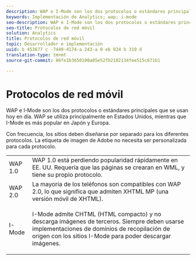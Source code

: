 ```yaml
---
description: WAP e I-Mode son los dos protocolos o estándares principales que se usan hoy en día. WAP se utiliza principalmente en Estados Unidos, mientras que I-Mode es más popular en Japón y Europa.
keywords: Implementación de Analytics; wap; i-mode
seo-description: WAP e I-Mode son los dos protocolos o estándares principales que se usan hoy en día. WAP se utiliza principalmente en Estados Unidos, mientras que I-Mode es más popular en Japón y Europa.
seo-title: Protocolos de red móvil
solution: Analytics
title: Protocolos de red móvil
topic: Desarrollador e implementación
uuid: b 453677 c -7449-4174-a 243-a 0 eb 024 b 319 d
translation-type: tm+mt
source-git-commit: 86fe1b3650100a05e52fb2102134fee515c871b1

---
```



# Protocolos de red móvil

WAP e I-Mode son los dos protocolos o estándares principales que se usan hoy en día. WAP se utiliza principalmente en Estados Unidos, mientras que I-Mode es más popular en Japón y Europa.

Con frecuencia, los sitios deben diseñarse por separado para los diferentes protocolos. La etiqueta de imagen de Adobe no necesita ser personalizada para cada protocolo.

<table id="table_EBE71664615F48E28B05C767ABDA062B"> 
 <tbody> 
  <tr> 
   <td colname="col1"> WAP 1.0 </td> 
   <td colname="col2"> WAP 1.0 está perdiendo popularidad rápidamente en EE. UU. Requería que las páginas se crearan en WML, y tiene su propio protocolo. </td> 
  </tr> 
  <tr> 
   <td colname="col1"> WAP 2.0 </td> 
   <td colname="col2"> La mayoría de los teléfonos son compatibles con WAP 2.0, lo que significa que admiten XHTML MP (una versión móvil de XHTML). </td> 
  </tr> 
  <tr> 
   <td colname="col1"> I-Mode </td> 
   <td colname="col2"> <p> I-Mode admite CHTML (HTML compacto) y no descarga imágenes de terceros. Siempre deben usarse implementaciones de dominios de recopilación de origen con los sitios I-Mode para poder descargar imágenes. </p> </td> 
  </tr> 
 </tbody> 
</table>

